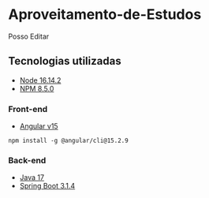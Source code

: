 # Aproveitamento-de-Estudos
Posso Editar

## Tecnologias utilizadas

- [Node 16.14.2](https://nodejs.org/dist/v16.14.2/)
- [NPM 8.5.0](https://docs.npmjs.com/downloading-and-installing-node-js-and-npm)

### Front-end

- [Angular v15](https://devdocs.io/angular~15/)
```shell
npm install -g @angular/cli@15.2.9
```

### Back-end

- [Java 17](https://download.oracle.com/java/17/archive/jdk-17.0.7_windows-x64_bin.exe)
- [Spring Boot 3.1.4](https://spring.io/projects/spring-boot)
